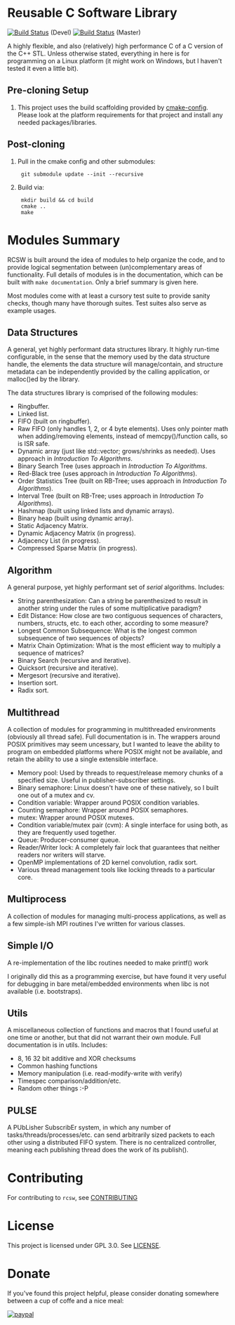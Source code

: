 # Reusable C Software Library

[![Build Status](https://travis-ci.org/swarm-robotics/rcsw.svg?branch=devel)](https://travis-ci.org/swarm-robotics/rcsw.svg?branch=devel) (Devel)
[![Build Status](https://travis-ci.org/swarm-robotics/rcsw.svg?branch=master)](https://travis-ci.org/swarm-robotics/rcsw.svg?branch=master) (Master)


A highly flexible, and also (relatively) high performance C of a C version of
the C++ STL. Unless otherwise stated, everything in here is for programming on a
Linux platform (it might work on Windows, but I haven't tested it even a little
bit).

## Pre-cloning Setup

1. This project uses the build scaffolding provided by
   [cmake-config](https://github.com/jharwell/cmake-config). Please look at the
   platform requirements for that project and install any needed
   packages/libraries.

## Post-cloning

1. Pull in the cmake config and other submodules:

        git submodule update --init --recursive

2. Build via:

        mkdir build && cd build
        cmake ..
        make

# Modules Summary

RCSW is built around the idea of modules to help organize the code, and to
provide logical segmentation between (un)complementary areas of
functionality. Full details of modules is in the documentation, which can be
built with `make documentation`. Only a brief summary is given here.

Most modules come with at least a cursory test suite to provide sanity checks,
though many have thorough suites. Test suites also serve as example usages.

## Data Structures

A general, yet highly performant data structures library. It highly run-time
configurable, in the sense that the memory used by the data structure handle,
the elements the data structure will manage/contain, and structure metadata can
be independently provided by the calling application, or malloc()ed by the
library.

The data structures library is comprised of the following modules:

- Ringbuffer.
- Linked list.
- FIFO (built on ringbuffer).
- Raw FIFO (only handles 1, 2, or 4 byte elements). Uses only pointer math when
  adding/removing elements, instead of memcpy()/function calls, so is ISR safe.
- Dynamic array (just like std::vector; grows/shrinks as needed). Uses approach
  in *Introduction To Algorithms*.
- Binary Search Tree (uses approach in *Introduction To Algorithms*.
- Red-Black tree (uses approach in *Introduction To Algorithms*).
- Order Statistics Tree (built on RB-Tree; uses approach in *Introduction To Algorithms*).
- Interval Tree (built on RB-Tree; uses approach in *Introduction To Algorithms*).
- Hashmap (built using linked lists and dynamic arrays).
- Binary heap (built using dynamic array).
- Static Adjacency Matrix.
- Dynamic Adjacency Matrix (in progress).
- Adjacency List (in progress).
- Compressed Sparse Matrix (in progress).

## Algorithm

A general purpose, yet highly performant set of *serial* algorithms. Includes:

- String parenthesization: Can a string be parenthesized to result in another
  string under the rules of some multiplicative paradigm?
- Edit Distance: How close are two contiguous sequences of characters, numbers,
  structs, etc. to each other, according to some measure?
- Longest Common Subsequence: What is the longest common subsequence of two
  sequences of objects?
- Matrix Chain Optimization: What is the most efficient way to multiply a
  sequence of matrices?
- Binary Search (recursive and iterative).
- Quicksort (recursive and iterative).
- Mergesort (recursive and iterative).
- Insertion sort.
- Radix sort.

## Multithread

A collection of modules for programming in multithreaded environments (obviously
all thread safe). Full documentation is in. The wrappers around POSIX primitives
may seem uncessary, but I wanted to leave the ability to program on embedded
platforms where POSIX might not be available, and retain the ability to use a
single extensible interface.

- Memory pool: Used by threads to request/release memory chunks of a specified
  size. Useful in publisher-subscriber settings.
- Binary semaphore: Linux doesn't have one of these natively, so I built one out
  of a mutex and cv.
- Condition variable: Wrapper around POSIX condition variables.
- Counting semaphore: Wrapper around POSIX semaphores.
- mutex: Wrapper around POSIX mutexes.
- Condition variable/mutex pair (cvm): A single interface for using both, as
  they are frequently used together.
- Queue: Producer-consumer queue.
- Reader/Writer lock: A completely fair lock that guarantees that neither
  readers nor writers will starve.
- OpenMP implementations of 2D kernel convolution, radix sort.
- Various thread management tools like locking threads to a particular core.

## Multiprocess

A collection of modules for managing multi-process applications, as well as a
few simple-ish MPI routines I've written for various classes.

## Simple I/O

A re-implementation of the libc routines needed to make printf() work

I originally did this as a programming exercise, but have found it very useful
for debugging in bare metal/embedded environments when libc is not available
(i.e. bootstraps).

## Utils

A miscellaneous collection of functions and macros that I found useful at one
time or another, but that did not warrant their own module. Full documentation
is in utils. Includes:

- 8, 16 32 bit additive and XOR checksums
- Common hashing functions
- Memory manipulation (i.e. read-modify-write with verify)
- Timespec comparison/addition/etc.
- Random other things :-P

## PULSE

A PUbLisher SubscribEr system, in which any number of
tasks/threads/processes/etc. can send arbitrarily sized packets to each other
using a distributed FIFO system. There is no centralized controller, meaning
each publishing thread does the work of its publish().

# Contributing

For contributing to `rcsw`, see [CONTRIBUTING](docs/CONTRIBUTING.md)

# License
This project is licensed under GPL 3.0. See [LICENSE](LICENSE).

# Donate
If you've found this project helpful, please consider donating somewhere between
a cup of coffe and a nice meal:

[![paypal](https://www.paypalobjects.com/en_US/i/btn/btn_donateCC_LG.gif)](https://www.paypal.me/jharwell1406)
